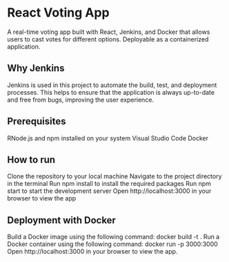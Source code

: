# React Voting App

A real-time voting app built with React, Jenkins, and Docker that allows users to cast votes for different options. Deployable as a containerized application.

## Why Jenkins

Jenkins is used in this project to automate the build, test, and deployment processes. This helps to ensure that the application is always up-to-date and free from bugs, improving the user experience.

## Prerequisites

RNode.js and npm installed on your system
Visual Studio Code
Docker

## How to run

Clone the repository to your local machine
Navigate to the project directory in the terminal
Run npm install to install the required packages
Run npm start to start the development server
Open http://localhost:3000 in your browser to view the app

## Deployment with Docker

Build a Docker image using the following command: docker build -t <image-name> .
Run a Docker container using the following command: docker run -p 3000:3000 <image-name>
Open http://localhost:3000 in your browser to view the app.